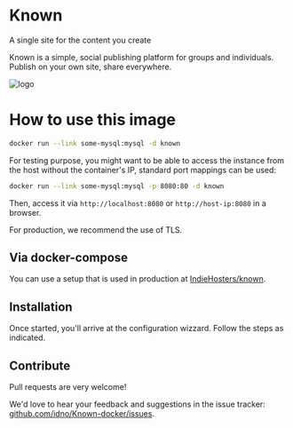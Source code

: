 # Known

A single site for the content you create

Known is a simple, social publishing platform for groups and individuals. Publish on your own site, share everywhere.

![logo](https://withknown.com/img/logo_beta.png)

# How to use this image

```bash
docker run --link some-mysql:mysql -d known
```

For testing purpose, you might want to be able to access the instance from the host without the container's IP, standard port mappings can be used:

```bash
docker run --link some-mysql:mysql -p 8080:80 -d known
```

Then, access it via `http://localhost:8080` or `http://host-ip:8080` in a browser.

For production, we recommend the use of TLS.

## Via docker-compose

You can use a setup that is used in production at [IndieHosters/known](https://github.com/indiehosters/known).

## Installation

Once started, you'll arrive at the configuration wizzard.
Follow the steps as indicated.

## Contribute

Pull requests are very welcome!

We'd love to hear your feedback and suggestions in the issue tracker: [github.com/idno/Known-docker/issues](https://github.com/idno/Known-docker/issues).
